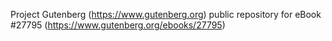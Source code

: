 Project Gutenberg (https://www.gutenberg.org) public repository for eBook #27795 (https://www.gutenberg.org/ebooks/27795)

